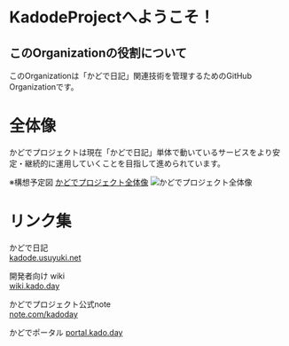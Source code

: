 # KadodeProjectへようこそ！

## このOrganizationの役割について
このOrganizationは「かどで日記」関連技術を管理するためのGitHub Organizationです。


# 全体像
かどでプロジェクトは現在「かどで日記」単体で動いているサービスをより安定・継続的に運用していくことを目指して進められています。

※構想予定図
[かどでプロジェクト全体像](https://sharing.clickup.com/3794476/wb/h/3kthc-263/5a3709f5a21df20)
![かどでプロジェクト全体像](https://user-images.githubusercontent.com/63891531/197452301-4cbc2788-b885-411d-ba1a-fde2c9d0ce24.png)


# リンク集

かどで日記  
[kadode.usuyuki.net](https://kadode.usuyuki.net)

開発者向け wiki  
[wiki.kado.day](https://wiki.kado.day)

かどでプロジェクト公式note  
[note.com/kadoday](https://note.com/kadoday)

かどでポータル
[portal.kado.day](https://portal.kado.day)

<!--


## kadode_portal管轄

全体紹介ページ  
[portal.kado.day](https://portal.kado.day)

## kadode_nikki3管轄

かどで日記フロント  
[diary.kado.day](https://diary.kado.day)

開発者向け wiki  
[wiki.kado.day](https://wiki.kado.day)

かどで日記メイン API  
[api.kado.day](https://api.kado.day)

NLP 関連の API  
[nlp.kado.day](https://nlp.kado.day)

かどで日記管理用  
[admin.kado.day](https://admin.kado.day)

## kadode_paper管轄

かどで日記稼働状況を電子ペーパーで表示するための諸々  
[paper.kado.day](https://paper.kado.day)


## kadode_dog管轄

かどで日記死活管理API
[dog.kado.day](https://dog.kado.day)


## kadode_mobile管轄

かどで日記モバイル版
-->
